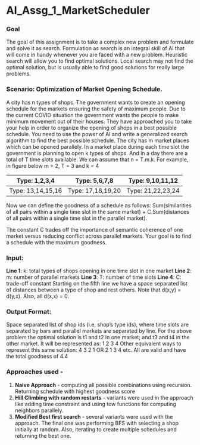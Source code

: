 # AI_Assg_1_MarketScheduler

### Goal 
The goal of this assignment is to take a complex new problem and formulate and solve it as search. Formulation as search is an integral skill of AI that will come in handy whenever you are faced with a new problem. Heuristic search will allow you to find optimal solutions. Local search may not find the optimal solution, but is usually able to find good solutions for really large problems.


### Scenario: Optimization of Market Opening Schedule.
A city has n types of shops. The government wants to create an opening schedule for the markets ensuring the safety of maximum people. Due to the current COVID situation the government wants the people to make minimum movement out of their houses. They have approached you to take your help in order to organize the opening of shops in a best possible schedule. You need to use the power of AI and write a generalized search algorithm to find the best possible schedule. 
The city has m market places which can be opened parallely. In a market place during each time slot the government is planning to open k types of shops. And in a day there are a total of T time slots available. We can assume that n = T.m.k. 
For example, in figure below m = 2, T = 3 and k = 4

Type: 1,2,3,4 | Type: 5,6,7,8 | Type: 9,10,11,12
--------------|---------------|-------------------------
Type: 13,14,15,16 | Type: 17,18,19,20 | Type: 21,22,23,24

Now we can define the goodness of a schedule as follows:
Sum(similarities of all pairs within a single time slot in the same market) + C.Sum(distances of all pairs within a single time slot in the parallel market).

The constant C trades off the importance of semantic coherence of one market versus reducing conflict across parallel markets. Your goal is to find a schedule with the maximum goodness.

### Input:
**Line 1**: k: total types of shops opening in one time slot in one market
**Line 2**: m: number of parallel markets
**Line 3**: T: number of time slots
**Line 4**: C: trade-off constant
Starting on the fifth line we have a space separated list of distances between a type of shop and rest others. Note that d(x,y) = d(y,x). Also, all d(x,x) = 0.

### Output Format:
Space separated list of shop ids (i.e, shop’s type ids), where time slots are separated by bars and parallel markets are separated by line.
For the above problem the optimal solution is t1 and t2 in one market; and t3 and t4 in the other market. It will be represented as: 
1 2
3 4
Other equivalent ways to represent this same solution:
4 3
2 1
OR
2 1
3 4
etc. All are valid and have the total goodness of 4.4 

### Approaches used -
1. **Naive Approach** - computing all possible combinations using recursion. Returning schedule with highest goodness score
2. **Hill Climbing with random restarts** - variants were used in the approach like adding time constraint and using tow functions for computing neighbors parallely.
3. **Modified Best first search** - several variants were used with the approach. The final one was performing BFS with selecting a shop initially at random. Also, iterating to create multiple schedules and returning the best one. 
